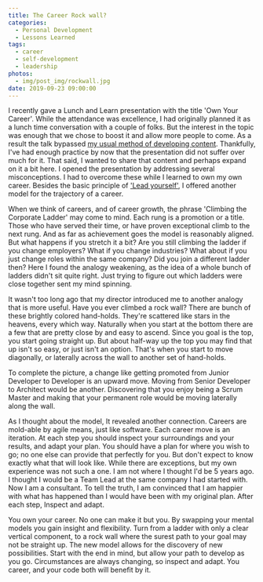```yaml
---
title: The Career Rock wall?
categories:
  - Personal Development
  - Lessons Learned
tags:
  - career
  - self-development
  - leadership
photos:
  - img/post_img/rockwall.jpg
date: 2019-09-23 09:00:00
---
```


I recently gave a Lunch and Learn presentation with the title 'Own Your Career'. While the attendance was excellence, I had originally planned it as a lunch time conversation with a couple of folks. But the interest in the topic was enough that we chose to boost it and allow more people to come. As a result the talk bypassed [my usual method of developing content](/2019/04/02/how-to-break-into-conference-speaking/). Thankfully, I've had enough practice by now that the presentation did not suffer over much for it. That said, I wanted to share that content and perhaps expand on it a bit here. I opened the presentation by addressing several misconceptions. I had to overcome these while I learned to own my own career. Besides the basic principle of ['Lead yourself'](/2019/01/05/lead-yourself/), I offered another model for the trajectory of a career.

When we think of careers, and of career growth, the phrase 'Climbing the Corporate Ladder' may come to mind. Each rung is a promotion or a title. Those who have served their time, or have proven exceptional climb to the next rung. And as far as achievement goes the model is reasonably aligned. But what happens if you stretch it a bit? Are you still climbing the ladder if you change employers? What if you change industries? What about if you just change roles within the same company? Did you join a different ladder then? Here I found the analogy weakening, as the idea of a whole bunch of ladders didn't sit quite right. Just trying to figure out which ladders were close together sent my mind spinning.

It wasn't too long ago that my director introduced me to another analogy that is more useful. Have you ever climbed a rock wall? There are bunch of these brightly colored hand-holds. They're scattered like stars in the heavens, every which way. Naturally when you start at the bottom there are a few that are pretty close by and easy to ascend. Since you goal is the top, you start going straight up. But about half-way up the top you may find that up isn't so easy, or just isn't an option. That's when you start to move diagonally, or laterally across the wall to another set of hand-holds.

To complete the picture, a change like getting promoted from Junior Developer to Developer is an upward move. Moving from Senior Developer to Architect would be another. Discovering that you enjoy being a Scrum Master and making that your permanent role would be moving laterally along the wall.

As I thought about the model, It revealed another connection. Careers are mold-able by agile means, just like software. Each career move is an iteration. At each step you should inspect your surroundings and your results, and adapt your plan. You should have a plan for where you wish to go; no one else can provide that perfectly for you. But don't expect to know exactly what that will look like. While there are exceptions, but my own experience was not such a one. I am not where I thought I'd be 5 years ago. I thought I would be a Team Lead at the same company I had started with. Now I am a consultant. To tell the truth, I am convinced that I am happier with what has happened than I would have been with my original plan. After each step, Inspect and adapt.

You own your career. No one can make it but you. By swapping your mental models you gain insight and flexibility. Turn from a ladder with only a clear vertical component, to a rock wall where the surest path to your goal may not be straight up. The new model allows for the discovery of new possibilities. Start with the end in mind, but allow your path to develop as you go. Circumstances are always changing, so inspect and adapt. You career, and your code both will benefit by it.
